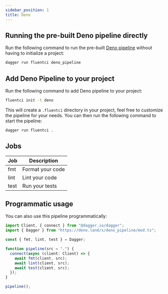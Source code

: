 ```yaml
---
sidebar_position: 1
title: Deno
---
```


## Running the pre-built Deno pipeline directly

Run the following command to run the pre-built [Deno pipeline](https://github.com/fluent-ci-templates/deno-pipeline) without having to initialize a project:

```bash
dagger run fluentci deno_pipeline
```

## Add Deno Pipeline to your project

Run the following command to add Deno pipeline to your project:

```bash
fluentci init -t deno
```

This will create a `.fluentci` directory in your project, feel free to customize the pipeline for your needs.
You can then run the following command to start the pipeline:

```bash
dagger run fluentci .
```

## Jobs

| Job   | Description      |
| ----- | ---------------- |
| fmt   | Format your code |
| lint  | Lint your code   |
| test  | Run your tests   |

## Programmatic usage

You can also use this pipeline programmatically:

```ts
import Client, { connect } from "@dagger.io/dagger";
import { Dagger } from "https://deno.land/x/deno_pipeline/mod.ts";

const { fmt, lint, test } = Dagger;

function pipeline(src = ".") {
  connect(async (client: Client) => {
    await fmt(client, src);
    await lint(client, src);
    await test(client, src);
  });
}

pipeline();
```
